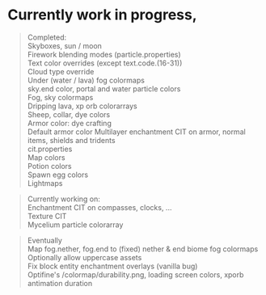 # Currently work in progress,  

>Completed:  
Skyboxes, sun / moon  
Firework blending modes (particle.properties)  
Text color overrides (except text.code.(16-31))  
Cloud type override  
Under (water / lava) fog colormaps  
sky.end color, portal and water particle colors  
Fog, sky colormaps  
Dripping lava, xp orb colorarrays  
Sheep, collar, dye colors  
Armor color: dye crafting  
Default armor color
Multilayer enchantment CIT on armor, normal items, shields and tridents  
cit.properties  
Map colors  
Potion colors  
Spawn egg colors  
Lightmaps  

>Currently working on:  
Enchantment CIT on compasses, clocks, ...  
Texture CIT  
Mycelium particle colorarray  

>Eventually  
Map fog.nether, fog.end to (fixed) nether & end biome fog colormaps  
Optionally allow uppercase assets  
Fix block entity enchantment overlays (vanilla bug)  
Optifine's /colormap/durability.png, loading screen colors, xporb antimation duration